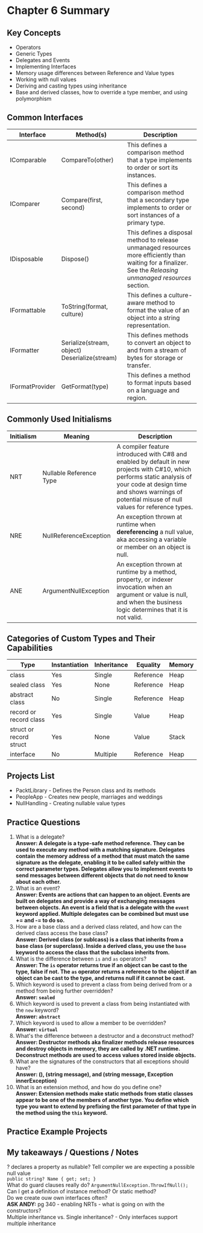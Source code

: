 # Chapter 6 Summary

## Key Concepts
* Operators
* Generic Types
* Delegates and Events
* Implementing Interfaces
* Memory usage differences between Reference and Value types
* Working with null values
* Deriving and casting types using inheritance
* Base and derived classes, how to override a type member, and using polymorphism

## Common Interfaces
| Interface | Method(s) | Description |
| --------- | ----------|-------------|
| IComparable | CompareTo(other) | This defines a comparison method that a type implements to order or sort its instances. |
| IComparer | Compare(first, second) | This defines a comparison method that a secondary type implements to order or sort instances of a primary type. |
| IDisposable | Dispose() | This defines a disposal method to release unmanaged resources more efficiently than waiting for a finalizer. See the *Releasing unmanaged resources* section. |
| IFormattable | ToString(format, culture) | This defines a culture-aware method to format the value of an object into a string representation. |
| IFormatter | Serialize(stream, object) Deserialize(stream) | This defines methods to convert an object to and from a stream of bytes for storage or transfer. |
| IFormatProvider | GetFormat(type) | This defines a method to format inputs based on a language and region. |


## Commonly Used Initialisms
| Initialism | Meaning | Description |
| --------- | ----------|-------------|
| NRT | Nullable Reference Type | A compiler feature introduced with C#8 and enabled by default in new projects with C#10, which performs static analysis of your code at design time and shows warnings of potential misuse of null values for reference types. |
| NRE | NullReferenceException | An exception thrown at runtime when **dereferencing** a null value, aka accessing a variable or member on an object is null. |
| ANE | ArgumentNullException | An exception thrown at runtime by a method, property, or indexer invocation when an argument or value is null, and when the business logic determines that it is not valid. |


## Categories of Custom Types and Their Capabilities
| Type | Instantiation | Inheritance | Equality | Memory |
| ---- | --------------|-------------|----------|--------|
| class | Yes | Single | Reference | Heap | 
| sealed class | Yes | None | Reference | Heap |
|abstract class | No | Single | Reference | Heap |
| record or record class | Yes | Single | Value | Heap |
| struct or record struct | Yes | None | Value | Stack |
| interface | No | Multiple | Reference | Heap |

## Projects List
* PacktLibrary - Defines the Person class and its methods
* PeopleApp - Creates new people, marriages and weddings
* NullHandling - Creating nullable value types

## Practice Questions
1. What is a delegate?  
**Answer: A delegate is a type-safe method reference. They can be used to execute any method with a matching signature. Delegates contain the memory address of a method that must match the same signature as the delegate, enabling it to be called safely within the correct parameter types. Delegates allow you to implement events to send messages between different objects that do not need to know about each other.**  
2. What is an event?  
**Answer: Events are actions that can happen to an object. Events are built on delegates and provide a way of exchanging messages between objects. An event is a field that is a delegate with the ```event``` keyword applied. Multiple delegates can be combined but must use += and -= to do so.**
3. How are a base class and a derived class related, and how can the derived class access the base class?  
**Answer: Derived class (or sublcass) is a class that inherits from a base class (or superclass). Inside a derived class, you use the ```base``` keyword to access the class that the subclass inherits from.**  
4. What is the difference between ```is``` and ```as``` operators?  
**Answer: The ```is``` operator returns true if an object can be cast to the type, false if not. The ```as``` operator returns a reference to the object if an object can be cast to the type, and returns null if it cannot be cast.**
5. Which keyword is used to prevent a class from being derived from or a method from being further overridden?  
**Answer: ```sealed```**  
6. Which keyword is used to prevent a class from being instantiated with the ```new``` keyword?  
**Answer: ```abstract```**
7. Which keyword is used to allow a member to be overridden?  
**Answer: ```virtual```**
8. What's the difference between a destructor and a deconstruct method?  
**Answer: Destructor methods aka finalizer methods release resources and destroy objects in memory, they are called by .NET runtime. Deconstruct methods are used to access values stored inside objects.**
9. What are the signatures of the constructors that all exceptions should have?  
**Answer: (), (string message), and (string message, Exception innerException)**
10. What is an extension method, and how do you define one?  
**Answer: Extension methods make static methods from static classes appear to be one of the members of another type. You define which type you want to extend by prefixing the first parameter of that type in the method using the ```this``` keyword.**

## Practice Example Projects

## My takeaways / Questions / Notes
? declares a property as nullable? Tell compiler we are expecting a possible null value  
```public string? Name { get; set; }```  
What do guard clauses really do? ```ArgumentNullException.ThrowIfNull();```  
Can I get a definition of instance method? Or static method?  
Do we create ouw own interfaces often?  
**ASK ANDY:** pg 340 - enabling NRTs - what is going on with the constructors?   
Multiple inheritance vs. Single inheritance?  - Only interfaces support multiple inheritance




